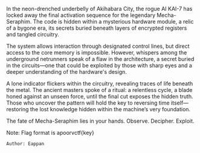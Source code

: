 In the neon-drenched underbelly of Akihabara City, the rogue AI KAI-7 has locked away the final activation sequence for the legendary Mecha-Seraphim. The code is hidden within a mysterious hardware module, a relic of a bygone era, its secrets buried beneath layers of encrypted registers and tangled circuitry.

The system allows interaction through designated control lines, but direct access to the core memory is impossible. However, whispers among the underground netrunners speak of a flaw in the architecture, a secret buried in the circuits—one that could be exploited by those with sharp eyes and a deeper understanding of the hardware's design.

A lone indicator flickers within the circuitry, revealing traces of life beneath the metal. The ancient masters spoke of a ritual: a relentless cycle, a blade honed against an unseen force, until the final cut exposes the hidden truth. Those who uncover the pattern will hold the key to reversing time itself—restoring the lost knowledge hidden within the machine’s very foundation.

The fate of Mecha-Seraphim lies in your hands. Observe. Decipher. Exploit.

Note: Flag format is apoorvctf{key}

    Author: Eappan
